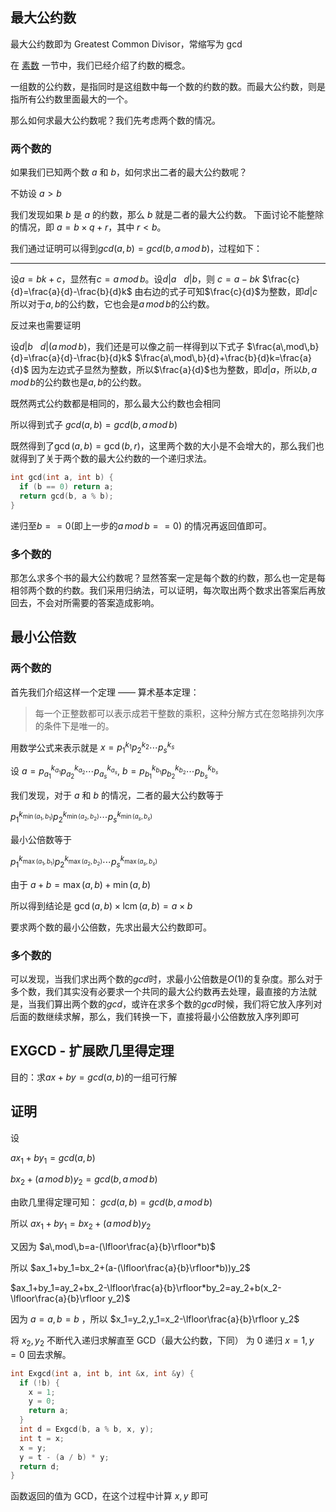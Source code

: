 ## 最大公约数

最大公约数即为 Greatest Common Divisor，常缩写为 gcd

在 [素数](/math/prime) 一节中，我们已经介绍了约数的概念。

一组数的公约数，是指同时是这组数中每一个数的约数的数。而最大公约数，则是指所有公约数里面最大的一个。

那么如何求最大公约数呢？我们先考虑两个数的情况。

### 两个数的

如果我们已知两个数 $a$ 和 $b$，如何求出二者的最大公约数呢？

不妨设 $a > b$

我们发现如果 $b$ 是 $a$ 的约数，那么 $b$ 就是二者的最大公约数。
下面讨论不能整除的情况，即 $a = b \times q + r$，其中 $r < b$。

我们通过证明可以得到$gcd(a,b)=gcd(b,a\,mod\,b)$，过程如下：

* * *

设$a=bk+c$，显然有$c=a\,mod\,b$。设$d|a\ \ \ d|b$，则
$c=a-bk$
$\frac{c}{d}=\frac{a}{d}-\frac{b}{d}k$
由右边的式子可知$\frac{c}{d}$为整数，即$d|c$所以对于$a,b$的公约数，它也会是$a\,mod\,b$的公约数。

反过来也需要证明

设$d|b\ \ \ d|(a\,mod\,b)$，我们还是可以像之前一样得到以下式子
$\frac{a\,mod\,b}{d}=\frac{a}{d}-\frac{b}{d}k$
$\frac{a\,mod\,b}{d}+\frac{b}{d}k=\frac{a}{d}$
因为左边式子显然为整数，所以$\frac{a}{d}$也为整数，即$d|a$，所以$b,a\,mod\,b$的公约数也是$a,b$的公约数。

既然两式公约数都是相同的，那么最大公约数也会相同

所以得到式子
$gcd(a,b)=gcd(b,a\,mod\,b)$

既然得到了$\gcd(a, b) = \gcd(b, r)$，这里两个数的大小是不会增大的，那么我们也就得到了关于两个数的最大公约数的一个递归求法。

```cpp
int gcd(int a, int b) {
  if (b == 0) return a;
  return gcd(b, a % b);
}
```

递归至$b==0$(即上一步的$a\,mod\,b==0$) 的情况再返回值即可。

### 多个数的

那怎么求多个书的最大公约数呢？显然答案一定是每个数的约数，那么也一定是每相邻两个数的约数。我们采用归纳法，可以证明，每次取出两个数求出答案后再放回去，不会对所需要的答案造成影响。

## 最小公倍数

### 两个数的

首先我们介绍这样一个定理 —— 算术基本定理：

>  每一个正整数都可以表示成若干整数的乘积，这种分解方式在忽略排列次序的条件下是唯一的。

用数学公式来表示就是 $x = p_1^{k_1}p_2^{k_2} \cdots p_s^{k_s}$

设 $a = p_{a_1}^{k_{a_1}}p_{a_2}^{k_{a_2}} \cdots p_{a_s}^{k_{a_s}}$, $b = p_{b_1}^{k_{b_1}}p_{b_2}^{k_{b_2}} \cdots p_{b_s}^{k_{b_s}}$

我们发现，对于 $a$ 和 $b$ 的情况，二者的最大公约数等于

$p_1^{k_{\min(a_1, b_1)}}p_2^{k_{\min(a_2, b_2)}} \cdots p_s^{k_{\min(a_s, b_s)}}$

最小公倍数等于

$p_1^{k_{\max(a_1, b_1)}}p_2^{k_{\max(a_2, b_2)}} \cdots p_s^{k_{\max(a_s, b_s)}}$

由于 $a + b = \max(a, b) + \min(a, b)$

所以得到结论是 $\gcd(a, b) \times \operatorname{lcm}(a, b) = a \times b$

要求两个数的最小公倍数，先求出最大公约数即可。

### 多个数的

可以发现，当我们求出两个数的$gcd$时，求最小公倍数是$O(1)$的复杂度。那么对于多个数，我们其实没有必要求一个共同的最大公约数再去处理，最直接的方法就是，当我们算出两个数的$gcd$，或许在求多个数的$gcd$时候，我们将它放入序列对后面的数继续求解，那么，我们转换一下，直接将最小公倍数放入序列即可

## EXGCD - 扩展欧几里得定理

目的：求$ax+by=gcd(a,b)$的一组可行解

## 证明

设

$ax_1+by_1=gcd(a,b)$

$bx_2+(a\,mod\,b)y_2=gcd(b,a\,mod\,b)$

由欧几里得定理可知：
$gcd(a,b)=gcd(b,a\,mod\,b)$

所以
$ax_1+by_1=bx_2+(a\,mod\,b)y_2$

又因为
$a\,mod\,b=a-(\lfloor\frac{a}{b}\rfloor*b)$

所以
$ax_1+by_1=bx_2+(a-(\lfloor\frac{a}{b}\rfloor*b))y_2$

$ax_1+by_1=ay_2+bx_2-\lfloor\frac{a}{b}\rfloor*by_2=ay_2+b(x_2-\lfloor\frac{a}{b}\rfloor y_2)$

因为 $a=a,b=b$ ，所以
$x_1=y_2,y_1=x_2-\lfloor\frac{a}{b}\rfloor y_2$ 

将 $x_2,y_2$ 不断代入递归求解直至 GCD（最大公约数，下同） 为 $0$ 递归 $x=1,y=0$ 回去求解。

```cpp
int Exgcd(int a, int b, int &x, int &y) {
  if (!b) {
    x = 1;
    y = 0;
    return a;
  }
  int d = Exgcd(b, a % b, x, y);
  int t = x;
  x = y;
  y = t - (a / b) * y;
  return d;
}
```

函数返回的值为 GCD，在这个过程中计算 $x,y$ 即可
